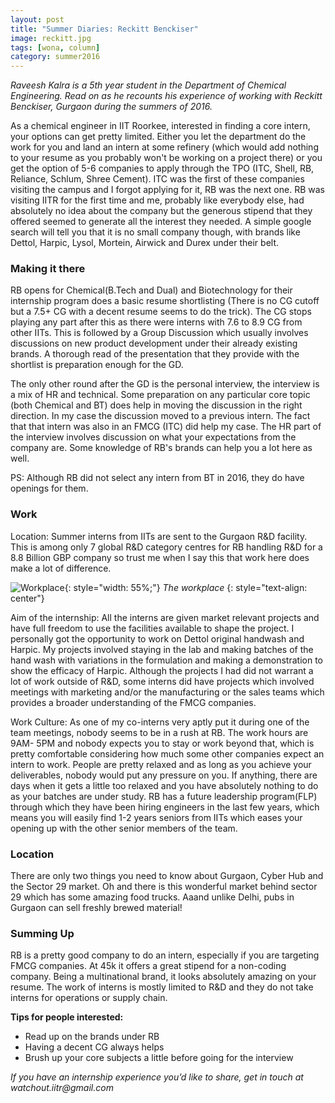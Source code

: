 ```yaml
---
layout: post
title: "Summer Diaries: Reckitt Benckiser"
image: reckitt.jpg
tags: [wona, column]
category: summer2016 
---
```


_Raveesh Kalra is a 5th year student in the Department of Chemical Engineering. Read on as he recounts his experience of working with Reckitt Benckiser, Gurgaon during the summers of 2016._

As a chemical engineer in IIT Roorkee, interested in finding a core intern, your options can get pretty limited. Either you let the department do the work for you and land an intern at some refinery (which would add nothing to your resume as you probably won't be working on a project there) or you get the option of 5-6 companies to apply through the TPO (ITC, Shell, RB, Reliance, Schlum, Shree Cement).
ITC was the first of these companies visiting the campus and I forgot applying for it, RB was the next one. RB was visiting IITR for the first time and me, probably like everybody else, had absolutely no idea about the company but the generous stipend that they offered seemed to generate all the interest they needed. A simple google search will tell you that it is no small company though, with brands like Dettol, Harpic, Lysol, Mortein, Airwick and Durex under their belt.


### Making it there

RB opens for Chemical(B.Tech and Dual) and Biotechnology for their internship program does a basic resume shortlisting (There is no CG cutoff but a 7.5+ CG with a decent resume seems to do the trick). The CG stops playing any part after this as there were interns with 7.6 to 8.9 CG from other IITs. This is followed by a Group Discussion which usually involves discussions on new product development under their already existing brands. A thorough read of the presentation that they provide with the shortlist is preparation enough for the GD. 

The only other round after the GD is the personal interview, the interview is a mix of HR and technical. Some preparation on any particular core topic (both Chemical and BT) does help in moving the discussion in the right direction.  In my case the discussion moved to a previous intern. The fact that that intern was also in an FMCG (ITC) did help my case. The HR part of the interview involves discussion on what your expectations from the company are. Some knowledge of RB's brands can help you a lot here as well. 

PS: Although RB did not select any intern from BT in 2016, they do have openings for them.

### Work

Location: Summer interns from IITs are sent to the Gurgaon R&D facility. This is among only 7 global R&D category centres for RB handling R&D for a 8.8 Billion GBP company so trust me when I say this that work here does make a lot of difference.

![Workplace](http://ketangupta.in/wona-images/posts/reckitt-1.jpg){: style="width: 55%;"}
*The workplace*
{: style="text-align: center"}

Aim of the internship: All the interns are given market relevant projects and have full freedom to use the facilities available to shape the project. I personally got the opportunity to work on Dettol original handwash and Harpic. My projects involved staying in the lab and making batches of the hand wash with variations in the formulation and making a demonstration to show the efficacy of Harpic. Although the projects I had did not warrant a lot of work outside of R&D, some interns did have projects which involved meetings with marketing and/or the manufacturing or the sales teams which provides a broader understanding of the FMCG companies.

Work Culture: As one of my co-interns very aptly put it during one of the team meetings, nobody seems to be in a rush at RB. The work hours are 9AM- 5PM and nobody expects you to stay or work beyond that, which is pretty comfortable considering how much some other companies expect an intern to work. People are pretty relaxed and as long as you achieve your deliverables, nobody would put any pressure on you. If anything, there are days when it gets a little too relaxed and you have absolutely nothing to do as your batches are under study. RB has a future leadership program(FLP) through which they have been hiring engineers in the last few years, which means you will easily find 1-2 years seniors from IITs which eases your opening up with the other senior members of the team.

### Location

There are only two things you need to know about Gurgaon, Cyber Hub and the Sector 29 market. Oh and there is this wonderful market behind sector 29 which has some amazing food trucks. Aaand unlike Delhi, pubs in Gurgaon can sell freshly brewed material! 

### Summing Up
RB is a pretty good company to do an intern, especially if you are targeting FMCG companies. At 45k it offers a great stipend for a non-coding company. Being a multinational brand, it looks absolutely amazing on your resume. The work of interns is mostly limited to R&D and they do not take interns for operations or supply chain.

<b>Tips for people interested:</b>

- Read up on the brands under RB
- Having a decent CG always helps
- Brush up your core subjects a little before going for the interview

_If you have an internship experience you’d like to share, get in touch at watchout.iitr@gmail.com_